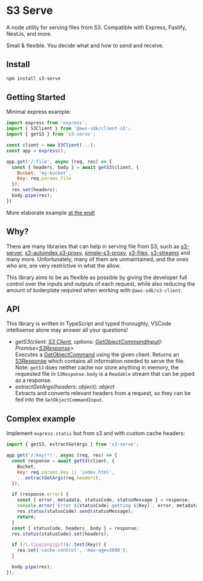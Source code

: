 # S3 Serve

A node utility for serving files from S3. Compatible with Express, Fastify, NestJs, and more.

Small & flexible. You decide what and how to send and receive.

## Install
```bash
npm install s3-serve
```

## Getting Started

Minimal express example:
```js
import express from 'express';
import { S3Client } from '@aws-sdk/client-s3';
import { getS3 } from 's3-serve';

const client = new S3Client(...);
const app = express();

app.get('/:file', async (req, res) => {
  const { headers, body } = await getS3(client, {
    Bucket: 'my-bucket',
    Key: req.params.file
  });
  res.set(headers);
  body.pipe(res);
})
```

More elaborate example [at the end!](#complex-example)

## Why?

There are many libraries that can help in serving file from S3, such as [s3-server](https://www.npmjs.com/package/s3-server), [s3-autoindex](https://www.npmjs.com/package/s3-autoindex),[s3-proxy](https://www.npmjs.com/package/s3-proxy), [simple-s3-proxy](https://www.npmjs.com/package/simple-s3-proxy), [s3-files](https://www.npmjs.com/package/s3-files), [s3-streams](https://www.npmjs.com/package/s3-streams) and many more.
Unfortunately, many of them are unmaintained, and the ones who are, are very restrictive in what the allow.

This library aims to be as flexible as possible by giving the developer full control over the inputs and outputs of each request, while also reducing the amount of boilerplate required when working with `@aws-sdk/s3-client`.



## API

This library is written in TypeScript and typed thoroughly, VSCode intellisense alone may answer all your questions!

* _getS3(client: [S3 Client](https://docs.aws.amazon.com/AWSJavaScriptSDK/v3/latest/clients/client-s3/classes/s3client.html), options: [GetObjectCommandInput](https://docs.aws.amazon.com/AWSJavaScriptSDK/v3/latest/clients/client-s3/interfaces/getobjectcommandinput.html)): Promise\<[S3Response](./src/lib/S3Response.ts)>_<br/>
Executes a [GetObjectCommand](https://docs.aws.amazon.com/AWSJavaScriptSDK/v3/latest/clients/client-s3/classes/getobjectcommand.html) using the given client. Returns an [S3Response](./src/lib/S3Response.ts) which contains all information needed to serve the file.<br/>
Note: `getS3` does neither cache nor store anything in memory, the requested file in `S3Response.body` is a `Readable` stream that can be piped as a response.
* _extractGetArgs(headers: object): object_<br/>
  Extracts and converts relevant headers from a request, so they can be fed into the `GetObjectCommandInput`.




## Complex example

Implement `express.static` but from s3 and with custom cache headers:

```js
import { getS3, extractGetArgs } from 's3-serve';

app.get('/:key(*)', async (req, res) => {
  const response = await getS3(client, {
    Bucket,
    Key: req.params.key || 'index.html',
    ...extractGetArgs(req.headers),
  });

  if (response.error) {
    const { error, metadata, statusCode, statusMessage } = response;
    console.error(`Error ${statusCode} getting ${Key}`, error, metadata);
    res.status(statusCode).send(statusMessage);
    return;
  }
  const { statusCode, headers, body } = response;
  res.status(statusCode).set(headers);

  if (/\.(jpg|png|gif)$/.test(Key)) {
    res.set('cache-control', 'max-age=3600');
  }

  body.pipe(res);
});
```
